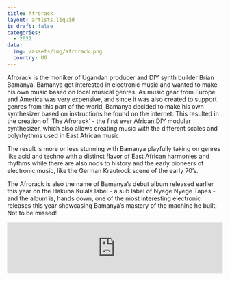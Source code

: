 ```yaml
---
title: Afrorack
layout: artists.liquid
is_draft: false
categories:
  - 2022
data:
  img: /assets/img/afrorack.png
  country: UG
---
```


<p>Afrorack is the moniker of Ugandan producer and DIY synth builder Brian Bamanya. Bamanya got interested in electronic music and wanted to make his own music based on local musical genres. As music gear from Europe and America was very expensive, and since it was also created to support genres from this part of the world, Bamanya decided to make his own synthesizer based on instructions he found on the internet. This resulted in the creation of ‘The Afrorack’ - the first ever African DIY modular synthesizer, which also allows creating music with the different scales and polyrhythms used in East African music.</p>

<p>The result is more or less stunning with Bamanya playfully taking on genres like acid and techno with a distinct flavor of East African harmonies and rhythms while there are also nods to history and the early pioneers of electronic music, like the German Krautrock scene of the early 70’s. </p>

<p>The Afrorack is also the name of Bamanya’s debut album released earlier this year on the Hakuna Kulala label -  a sub label of Nyege Nyege Tapes - and the album is, hands down, one of the most interesting electronic releases this year showcasing Bamanya’s mastery of the machine he built. Not to be missed! </p>

<iframe style="border: 0; width: 100%; height: 120px;" src="https://bandcamp.com/EmbeddedPlayer/album=4249579788/size=large/bgcol=ffffff/linkcol=0687f5/tracklist=false/artwork=small/transparent=true/" seamless><a href="https://hakunakulala.bandcamp.com/album/the-afrorack">The Afrorack by Afrorack</a></iframe>
